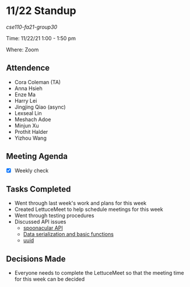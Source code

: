 # 11/22 Standup
*cse110-fa21-group30*

Time: 11/22/21 1:00 - 1:50 pm

Where: Zoom

## Attendence
- Cora Coleman (TA)
- Anna Hsieh
- Enze Ma
- Harry Lei
- Jingjing Qiao (async)
- Lexseal Lin
- Meshach Adoe
- Minjun Xu
- Prothit Halder
- Yizhou Wang

## Meeting Agenda
- [x] Weekly check

## Tasks Completed
- Went through last week's work and plans for this week
- Created LettuceMeet to help schedule meetings for this week
- Went through testing procedures
- Discussed API issues
    - [spoonacular API](https://spoonacular.com/food-api)
    - [Data serialization and basic functions](https://docs.google.com/document/d/1LA9O4pCBvLw2kszhT3vIt6CAa_fWddGTQsYpda5Lcho/edit)
    - [uuid](https://www.npmjs.com/package/uuid)

## Decisions Made
- Everyone needs to complete the LettuceMeet so that the meeting time for this week can be decided
